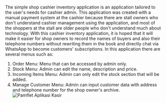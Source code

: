 The simple shop cashier inventory application is an application tailored to the user's needs for cashier admin. This application was created with a manual payment system at the cashier because there are stall owners who don't understand cashier management using the application, and most of the shoppers at the stall are older people who don't understand much about technology. With this cashier inventory application, it is hoped that it will make it easier for shop owners to record the names of buyers and also their telephone numbers without rewriting them in the book and directly chat via WhatsApp to become customers' subscriptions. In this application there are several menus such as:
1. Order Menu: Menu that can be accessed by admin only.
2. Stock Menu: Admin can edit the name, description and price.
3. Incoming Items Menu: Admin can only edit the stock section that will be added.
4. Manage Customer Menu: Admin can input customer data with address and telephone number for the shop owner's archive.
![Pamflet Aplikasi Kasir](https://github.com/nelanishafatia/inventaris-kasir/assets/154462252/176fd40b-6640-49c6-bedd-be104301d426)
